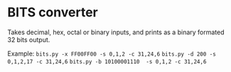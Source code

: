 
# BITS converter

Takes decimal, hex, octal or binary inputs, and prints as a binary formated 32 bits output.

Example:   `bits.py -x FF00FF00 -s 0,1,2 -c 31,24,6`
           `bits.py -d 200 -s 0,1,2,17 -c 31,24,6`
           `bits.py -b 10100001110  -s 0,1,2 -c 31,24,6`
           
